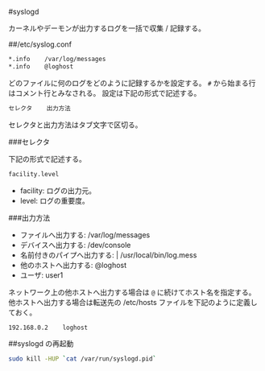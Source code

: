 #syslogd

カーネルやデーモンが出力するログを一括で収集 / 記録する。

##/etc/syslog.conf

```bash
*.info    /var/log/messages
*.info    @loghost
```

どのファイルに何のログをどのように記録するかを設定する。
``#`` から始まる行はコメント行とみなされる。
設定は下記の形式で記述する。

```bash
セレクタ    出力方法
```

セレクタと出力方法はタブ文字で区切る。

###セレクタ

下記の形式で記述する。

```bash
facility.level
```

* facility: ログの出力元。
* level: ログの重要度。

###出力方法

* ファイルへ出力する: /var/log/messages
* デバイスへ出力する: /dev/console
* 名前付きのパイプへ出力する: | /usr/local/bin/log.mess
* 他のホストへ出力する: @loghost
* ユーザ: user1

ネットワーク上の他ホストへ出力する場合は ``@`` に続けてホスト名を指定する。
他ホストへ出力する場合は転送先の /etc/hosts ファイルを下記のように定義しておく。

```bash
192.168.0.2    loghost
```

##syslogd の再起動

```bash
sudo kill -HUP `cat /var/run/syslogd.pid`
```